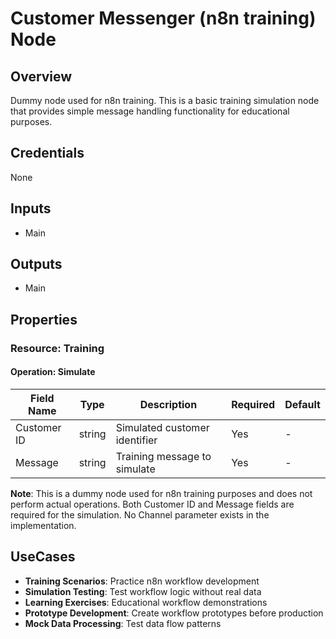 # Customer Messenger (n8n training) Node

## Overview

Dummy node used for n8n training. This is a basic training simulation node that provides simple message handling functionality for educational purposes.

## Credentials

None

## Inputs

- Main

## Outputs

- Main

## Properties

### Resource: Training

#### Operation: Simulate
| Field Name | Type | Description | Required | Default |
|---|---|---|---|---|
| Customer ID | string | Simulated customer identifier | Yes | - |
| Message | string | Training message to simulate | Yes | - |

**Note**: This is a dummy node used for n8n training purposes and does not perform actual operations. Both Customer ID and Message fields are required for the simulation. No Channel parameter exists in the implementation.

## UseCases

- **Training Scenarios**: Practice n8n workflow development
- **Simulation Testing**: Test workflow logic without real data
- **Learning Exercises**: Educational workflow demonstrations
- **Prototype Development**: Create workflow prototypes before production
- **Mock Data Processing**: Test data flow patterns
